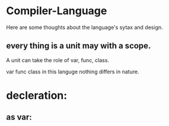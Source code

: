 # Compiler-Language

Here are some thoughts about the language's sytax and design.

## every thing is a unit may with a scope.
A unit can take the role of var, func, class. 

var func class in this languge nothing differs in nature.

# decleration:
  ## as var:
  
